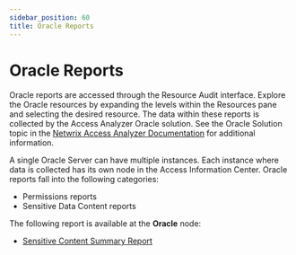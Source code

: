 ```yaml
---
sidebar_position: 60
title: Oracle Reports
---
```


# Oracle Reports

Oracle reports are accessed through the Resource Audit interface. Explore the Oracle resources by expanding the levels within the Resources pane and selecting the desired resource. The data within these reports is collected by the Access Analyzer Oracle solution. See the Oracle Solution topic in the [Netwrix Access Analyzer Documentation](https://helpcenter.netwrix.com/category/accessanalyzer "Netwrix Access Analyzer Documentation") for additional information.

A single Oracle Server can have multiple instances. Each instance where data is collected has its own node in the Access Information Center. Oracle reports fall into the following categories:

* Permissions reports
* Sensitive Data Content reports

The following report is available at the **Oracle** node:

* [Sensitive Content Summary Report](SensitiveContentSummary "Sensitive Content Summary Report")